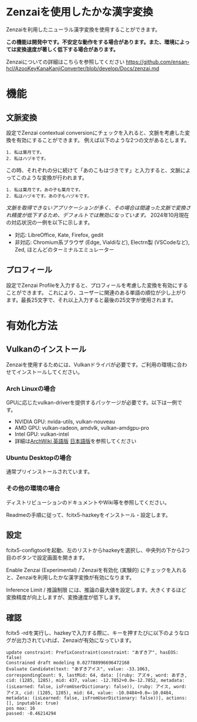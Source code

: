 # Zenzaiを使用したかな漢字変換

Zenzaiを利用したニューラル漢字変換を使用することができます。

**この機能は開発中です。不安定な動作をする場合があります。また、環境によっては変換速度が著しく低下する場合があります。**

Zenzaiについての詳細はこちらを参照してください
https://github.com/ensan-hcl/AzooKeyKanaKanjiConverter/blob/develop/Docs/zenzai.md

# 機能

## 文脈変換
設定でZenzai contextual conversionにチェックを入れると、文脈を考慮した変換を有効にすることができます。
例えば以下のような2つの文があるとします。
```
1. 私は葉月です。
2. 私はハヅキです。
```
この時、それぞれの分に続けて「あのこもはづきです」と入力すると、文脈によってこのような変換が行われます。
```
1. 私は葉月です。あの子も葉月です。
2. 私はハヅキです。あの子もハヅキです。
```
*文脈を取得できないアプリケーションが多く、その場合は間違った文脈で変換され精度が低下するため、デフォルトでは無効になっています。*
2024年10月現在の対応状況の一例を以下に示します。
- 対応: LibreOffice, Kate, Firefox, gedit
- 非対応: Chromium系ブラウザ (Edge, Vialdiなど), Electrn製 (VSCodeなど), Zed, ほとんどのターミナルエミュレーター

## プロフィール
設定でZenzai Profileを入力すると、プロフィールを考慮した変換を有効にすることができます。
これにより、ユーザーに関連のある単語の順位が少し上がります。最長25文字で、それ以上入力すると最後の25文字が使用されます。

# 有効化方法

## Vulkanのインストール

Zenzaiを使用するためには、Vulkanドライバが必要です。ご利用の環境に合わせてインストールしてください。

### Arch Linuxの場合
GPUに応じたvulkan-driverを提供するパッケージが必要です。以下は一例です。
- NVIDIA GPU: nvida-utils, vulkan-nouveau
- AMD GPU: vulkan-radeon, amdvlk, vulkan-amdgpu-pro
- Intel GPU: vulkan-intel
- 詳細は[ArchWiki 英語版](https://wiki.archlinux.org/title/Vulkan#Installation) [日本語版](https://wiki.archlinux.jp/index.php/Vulkan#.E3.82.A4.E3.83.B3.E3.82.B9.E3.83.88.E3.83.BC.E3.83.AB)を参照してください

### Ubuntu Desktopの場合
通常プリインストールされています。

### その他の環境の場合
ディストリビューションのドキュメントやWiki等を参照してください。

Readmeの手順に従って、fcitx5-hazkeyをインストール・設定します。

## 設定

fcitx5-configtoolを起動、左のリストからhazkeyを選択し、中央列の下から2つ目のボタンで設定画面を開きます。

Enable Zenzai (Experimental) / Zenzaiを有効化 (実験的) にチェックを入れると、Zenzaiを利用したかな漢字変換が有効になります。

Inference Limit / 推論制限 には、推論の最大値を設定します。大きくするほど変換精度が向上しますが、変換速度が低下します。

## 確認

fcitx5 -rdを実行し、hazkeyで入力する際に、キーを押すたびに以下のようなログが出力されていれば、Zenzaiが有効になっています。
```
update constraint: PrefixConstraint(constraint: "あずきア", hasEOS: false)
Constrained draft modeling 0.027788996696472168
Evaluate Candidate(text: "あずきアイス", value: -33.1063, correspondingCount: 9, lastMid: 64, data: [(ruby: アズキ, word: あずき, cid: (1285, 1285), mid: 437, value: -12.7852+0.0=-12.7852, metadata: (isLearned: false, isFromUserDictionary: false)), (ruby: アイス, word: アイス, cid: (1285, 1285), mid: 64, value: -10.0484+0.0=-10.0484, metadata: (isLearned: false, isFromUserDictionary: false))], actions: [], inputable: true)
pos max: 16
passed: -0.46214294
```
